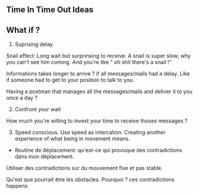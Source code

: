 ## Time In Time Out Ideas

## What if ?

1) Suprising delay 

Snail effect: Long wait but surprinsing to receive. A snail is super slow, why you can't see him coming. And you're like " oh shit there's a snail !"

Informations takes longer to arrive ? if all messages/mails had a delay. Like if someone had to get to your position to talk to you.

Having a postman that manages all the messages/mails and deliver it to you once a day ? 

2) Confront your wait 

How much you're willing to invest your time to receive thoses messages ? 


3) Speed conscious. Use speed as intercation. Creating another experience of what being in movement means.


- Routine de déplacement: qu'est-ce qui provoque des contradictions dans mon déplacement.

Utiliser des contradictions sur du mouvement fixe et pas stable.

Qu'est que pourrait être les obstacles. Pourquoi ? ces contradictions happens